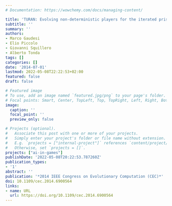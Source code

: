 ```yaml
---
# Documentation: https://wowchemy.com/docs/managing-content/

title: 'TURAN: Evolving non-deterministic players for the iterated prisoner′s dilemma'
subtitle: ''
summary: ''
authors:
- Marco Gaudesi
- Elio Piccolo
- Giovanni Squillero
- Alberto Tonda
tags: []
categories: []
date: '2014-07-01'
lastmod: 2022-05-08T22:22:53+02:00
featured: false
draft: false

# Featured image
# To use, add an image named `featured.jpg/png` to your page's folder.
# Focal points: Smart, Center, TopLeft, Top, TopRight, Left, Right, BottomLeft, Bottom, BottomRight.
image:
  caption: ''
  focal_point: ''
  preview_only: false

# Projects (optional).
#   Associate this post with one or more of your projects.
#   Simply enter your project's folder or file name without extension.
#   E.g. `projects = ["internal-project"]` references `content/project/deep-learning/index.md`.
#   Otherwise, set `projects = []`.
projects: ["ai-in-games"]
publishDate: '2022-05-08T20:22:53.787260Z'
publication_types:
- '1'
abstract: ''
publication: '*2014 IEEE Congress on Evolutionary Computation (CEC)*'
doi: 10.1109/cec.2014.6900564
links:
- name: URL
  url: https://doi.org/10.1109/cec.2014.6900564
---
```

